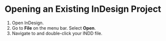# Opening an Existing InDesign Project

1. Open InDesign.
2. Go to **File** on the menu bar. Select **Open**.
3. Navigate to and double-click your INDD file.

